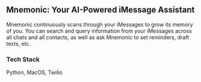 ## Mnemonic: Your AI-Powered iMessage Assistant

Mnemonic continuously scans through your iMessages to grow its memory of you. You can search and query information from your iMessages across all chats and all contacts, as well as ask Mnemonic to set reminders, draft texts, etc.

### Tech Stack
Python, MacOS, Twilio

